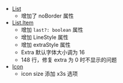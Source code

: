 - [List](./components/list/index.tsx)
  - 增加了 noBorder 属性
- [List.Item](./components/list/ListItem.tsx)
  - 增加 `last?: boolean` 属性
  - 增加 LineStyle 属性
  - 增加 extraStyle 属性
  - Extra 默认字体大小调为 16
  - 148 行，修复 extra 为 0 时不显示的问题
- [Icon](./components/icon/index.tsx)
  - icon size 添加 x3s 选项
